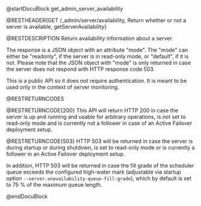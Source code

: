 @startDocuBlock get_admin_server_availability

@RESTHEADER{GET /_admin/server/availability, Return whether or not a server is available, getServerAvailability}

@RESTDESCRIPTION
Return availability information about a server.

The response is a JSON object with an attribute "mode". The "mode" can either
be "readonly", if the server is in read-only mode, or "default", if it is not.
Please note that the JSON object with "mode" is only returned in case the server
does not respond with HTTP response code 503.

This is a public API so it does *not* require authentication. It is meant to be
used only in the context of server monitoring.

@RESTRETURNCODES

@RESTRETURNCODE{200}
This API will return HTTP 200 in case the server is up and running and usable for
arbitrary operations, is not set to read-only mode and is currently not a follower
in case of an Active Failover deployment setup.

@RESTRETURNCODE{503}
HTTP 503 will be returned in case the server is during startup or during shutdown,
is set to read-only mode or is currently a follower in an Active Failover deployment setup.

In addition, HTTP 503 will be returned in case the fill grade of the scheduler
queue exceeds the configured high-water mark (adjustable via startup option
`--server.unavailability-queue-fill-grade`), which by default is set to 75 % of
the maximum queue length.

@endDocuBlock
